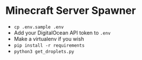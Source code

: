 # Minecraft Server Spawner

- `cp .env.sample .env`
- Add your DigitalOcean API token to `.env`
- Make a virtualenv if you wish
- `pip install -r requirements`
- `python3 get_droplets.py`
